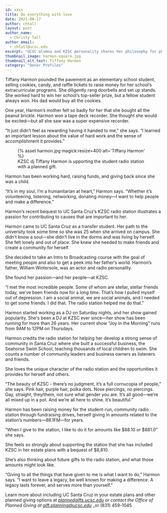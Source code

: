 ```yaml
---
id: xxxx
title: Do everything with love
date: 2021-08-17
author: chtall
layout: post
author_name:
  - Christy Tall
author_email:
  - chtall@ucsc.edu
excerpt: "UCSC alumna and KZSC personality shares her philosophy for philanthropy, and how hard work and giving back to the causes important to her have made a difference in her life."
thumbnail_image: harmon-square.jpg
thumbnail_alt_text: Tiffany Harmon
category: "Donor Profiles"
---
```

  
Tiffany Harmon pounded the pavement as an elementary school student, selling cookies, candy, and raffle tickets to raise money for her school’s extracurricular programs. She diligently rang doorbells and set up stands. She worked hard to win her school’s top-seller prize, but a fellow student always won. His dad would buy all the cookies.

One year, Harmon’s mother felt so badly for her that she bought all the peanut brickle. Harmon won a tape deck recorder. She thought she would be excited—but all she saw was a super expensive recorder.

“It just didn’t feel as rewarding having it handed to me,” she says. “I learned an important lesson about the value of hard work and the sense of accomplishment it provides.”

<figure class="inline-image right">
{% asset harmon.jpg magick:resize=400 alt='Tiffany Harmon' %}
<figcaption>KZSC dj Tiffany Harmon is upporting the student radio station with a planned gift.</figcaption></figure>Harmon has been working hard, raising funds, and giving back since she was a child.

“It’s in my soul, I’m a humanitarian at heart,” Harmon says. “Whether it’s volunteering, listening, networking, donating money—I want to help people and make a difference.”

Harmon’s recent bequest to UC Santa Cruz’s KZSC radio station illustrates a passion for contributing to causes that are important to her.

Harmon came to UC Santa Cruz as a transfer student. Her path to the university took some time so she was 25 when she arrived on campus. She didn’t know a soul—she didn’t live in the dorms and was living by herself. She felt lonely and out of place. She knew she needed to make friends and create a community for herself.

She decided to take an Intro to Broadcasting course with the goal of meeting people and also to get a peek into her father’s world.  Harmon’s father, William Wintersole, was an actor and radio personality. 

She found her passion—and her people—at KZSC. 

“I met the most incredible people. Some of whom are stellar, stellar friends today, we’ve been friends now for a long time. That’s how I pulled myself out of depression. I am a social animal, we are social animals, and I needed to get some friends. I did that. The radio station helped me do that.”

Harmon started working as a DJ on Saturday nights, and her show gained popularity.  She's been a DJ at KZSC ever since—her show has been running for more than 26 years. Her current show “Joy in the Morning” runs from 9AM to 12PM on Thursdays.

Harmon credits the radio station for helping her develop a strong sense of community in Santa Cruz where she built a successful business, the Seahorse Swim School, teaching thousands of local children to swim.  She counts a number of community leaders and business owners as listeners and friends.

She loves the unique character of the radio station and the opportunities it provides for herself and others.

“The beauty of KZSC - there’s no judgment, it’s a full cornucopia of people,” she says. Pink hair, purple hair, polka dots. Nose piercings, no piercings. Gay, straight, they/them, not sure what gender you are. It’s all good—we’re all mixed up in a pot. And we’re all here to shine. It’s beautiful.”

Harmon has been raising money for the student-run, community radio station through fundraising drives, herself giving in amounts related to the station’s numbers—88.1FM—for years.

“When I give to the station, I like to do it for amounts like $88.10 or $881.0” she says.

She feels so strongly about supporting the station that she has included KZSC in her estate plans with a bequest of $8,810. 

She’s also thinking about future gifts to the radio station, and what those amounts might look like.

“Giving to all the things that have given to me is what I want to do,” Harmon says. “I want to leave a legacy, be well known for making a difference. A legacy lasts forever, and serves more than yourself.”

Learn more about including UC Santa Cruz in your estate plans and other planned giving options at _[plannedgifts.ucsc.edu](plannedgifts@ucsc.edu) or contact the Office of Planned Giving at_ [_gift.planning@ucsc.edu_](mailto:gift.planning@ucsc.edu) _or (831) 459-1045
